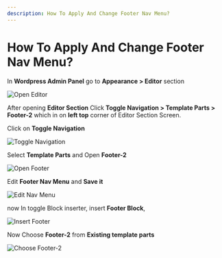 ```yaml
---
description: How To Apply And Change Footer Nav Menu?
---
```


# How To Apply And Change Footer Nav Menu?

In **Wordpress Admin Panel** go to **Appearance > Editor** section

![Open Editor](/img/tutorial/cfnm1OpenEditor.png)

After opening **Editor Section** Click **Toggle Navigation > Template Parts > Footer-2** which in on **left top** corner of Editor Section Screen.

Click on **Toggle Navigation**

![Toggle Navigation](/img/tutorial/cfnm2toggleNavigation.png)

Select **Template Parts** and Open **Footer-2**

![Open Footer](/img/tutorial/cfnm3openFooter.png)

Edit **Footer Nav Menu** and **Save it**

![Edit Nav Menu](/img/tutorial/cfnm4editNavMenu.png)

now In toggle Block inserter, insert **Footer Block**,

![Insert Footer](/img/tutorial/cfnm5insertFooter.png)

Now Choose **Footer-2** from **Existing template parts**

![Choose Footer-2](/img/tutorial/cfnm6choosefooter2.png)



